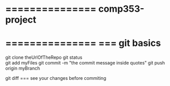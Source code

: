 ===============
comp353-project
===============


===============
=== git basics
===============
git clone theUrlOfTheRepo
git status                  
git add  myFiles
git commit -m "the commit message inside quotes"
git push origin myBranch 


git diff === see your changes before commiting
